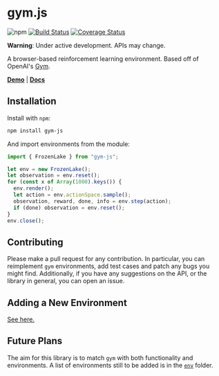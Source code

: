 # gym.js

![npm](https://img.shields.io/npm/v/gym-js)
[![Build Status](https://travis-ci.org/ttumiel/gym.js.svg?branch=master)](https://travis-ci.org/ttumiel/gym.js)
[![Coverage Status](https://coveralls.io/repos/github/ttumiel/gym.js/badge.svg?branch=master)](https://coveralls.io/github/ttumiel/gym.js?branch=master)

__Warning__: Under active development. APIs may change.

A browser-based reinforcement learning environment. Based off of OpenAI's [Gym](https://github.com/openai/gym).

[**Demo**](https://epic-darwin-f8b517.netlify.com/) | [**Docs**](https://ttumiel.github.io/gym.js/index.html)

## Installation

Install with `npm`:

```bash
npm install gym-js
```

And import environments from the module:

```javascript
import { FrozenLake } from "gym-js";

let env = new FrozenLake();
let observation = env.reset();
for (const x of Array(1000).keys()) {
  env.render();
  let action = env.actionSpace.sample();
  observation, reward, done, info = env.step(action);
  if (done) observation = env.reset();
}
env.close();
```

## Contributing

Please make a pull request for any contribution. In particular, you can reimplement `gym` environments, add test cases and patch any bugs you might find. Additionally, if you have any suggestions on the API, or the library in general, you can open an issue.

## Adding a New Environment

[See here.](https://github.com/Tom2718/gym.js/tree/master/src/envs#environments)

## Future Plans

The aim for this library is to match `gym` with both functionality and environments. A list of environments still to be added is in the [`env`](https://github.com/Tom2718/gym.js/tree/master/src/envs#environments) folder.
